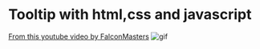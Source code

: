 # Tooltip with html,css and javascript

[From this youtube video by FalconMasters](https://www.youtube.com/watch?v=PaHTMbpzlK4)
![gif](testGif.gif)